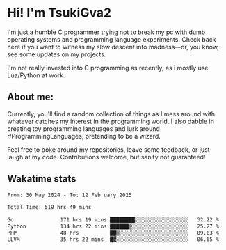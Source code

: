# Hi! I'm TsukiGva2

I'm just a humble C programmer trying not to break my pc with dumb operating systems and programming language experiments. Check back here if you want to witness my slow descent into madness—or, you know, see some updates on my projects.

I'm not really invested into C programming as recently, as i mostly use Lua/Python at work.

## About me:

Currently, you'll find a random collection of things as I mess around with whatever catches my interest in the programming world. I also dabble in creating toy programming languages and lurk around r/ProgrammingLanguages, pretending to be a wizard.

Feel free to poke around my repositories, leave some feedback, or just laugh at my code. Contributions welcome, but sanity not guaranteed!

## Wakatime stats
<!--START_SECTION:waka-->

```txt
From: 30 May 2024 - To: 12 February 2025

Total Time: 519 hrs 49 mins

Go               171 hrs 19 mins ████████░░░░░░░░░░░░░░░░░   32.22 %
Python           134 hrs 22 mins ██████▒░░░░░░░░░░░░░░░░░░   25.27 %
PHP              48 hrs          ██▒░░░░░░░░░░░░░░░░░░░░░░   09.03 %
LLVM             35 hrs 22 mins  █▓░░░░░░░░░░░░░░░░░░░░░░░   06.65 %
```

<!--END_SECTION:waka-->
